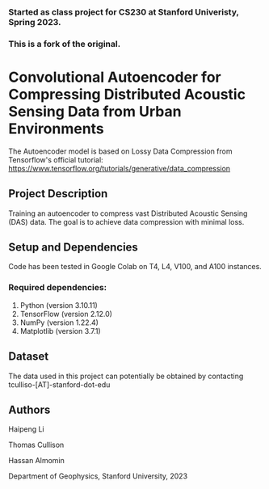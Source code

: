 ### Started as class project for CS230 at Stanford Univeristy, Spring 2023.
### This is a fork of the original.

# Convolutional Autoencoder for Compressing Distributed Acoustic Sensing Data from Urban Environments

The Autoencoder model is based on Lossy Data Compression from Tensorflow's official tutorial: https://www.tensorflow.org/tutorials/generative/data_compression

## Project Description
Training an autoencoder to compress vast Distributed Acoustic Sensing (DAS) data. The goal is to achieve data compression with minimal loss.

## Setup and Dependencies
Code has been tested in Google Colab on T4, L4, V100, and A100 instances. 

### Required dependencies:

1. Python (version 3.10.11)
2. TensorFlow (version 2.12.0)
3. NumPy (version 1.22.4)
4. Matplotlib (version 3.7.1)

## Dataset
The data used in this project can potentially be obtained by contacting tculliso-\[AT\]-stanford-dot-edu 

## Authors

Haipeng Li

Thomas Cullison 

Hassan Almomin

Department of Geophysics, Stanford University, 2023

